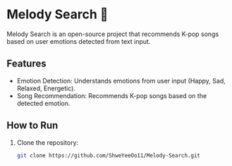 # Melody Search 🎵

Melody Search is an open-source project that recommends K-pop songs based on user emotions detected from text input.

## Features
- Emotion Detection: Understands emotions from user input (Happy, Sad, Relaxed, Energetic).
- Song Recommendation: Recommends K-pop songs based on the detected emotion.

## How to Run
1. Clone the repository:
   ```bash
   git clone https://github.com/ShweYeeOo11/Melody-Search.git
